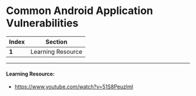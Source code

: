# Common Android Application Vulnerabilities

Index | Section
--- | ---
**1** | Learning Resource

___


#### Learning Resource: 

* https://www.youtube.com/watch?v=51S8PeuzlmI